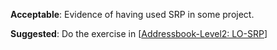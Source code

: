 <div id="singleResponsibilityPrinciple">

**Acceptable**: Evidence of having used SRP in some project.

**Suggested**: Do the exercise in [[Addressbook-Level2: LO-SRP]({{module_org}}/addressbook-level2/blob/master/doc/LearningOutcomes.md#follow-the-single-responsibility-principle-lo-srp)]

<include src="submission-PR.md" />

</div>